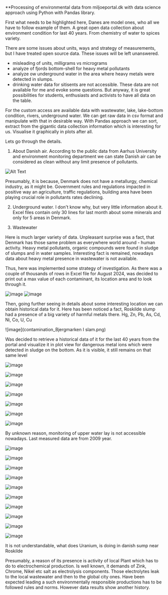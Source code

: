 **Processing of environmental data from miljoeportal.dk with data science approach using Python with Pandas library.

First what needs to be highlighted here, Danes are model ones, who all we have to follow example of them. A great 
open data collection about environment condition for last 40 years. From chemistry of water to spices variety. 

There are some issues about units, ways and strategy of measurements, but I have treated open source data. These issues
will be left unanswered.
- misleading of units, milligrams vs micrograms
- analyze of  fjords bottom-shell for heavy metal pollutants
- analyze ow underground water in the area where heavy metals were detected in slumps. 
- drinking water data for sitisents are not accessible. 
These data are not available for me and evoke some questions.
But anyway, it is great possibilities for students, enthusiasts and activists to have all data on the table. 

For the custom access are available data with wastewater, lake, lake-bottom condition, rivers, underground water.
We can get raw data in csv format and manipulate with that in desirable way. 
With Pandas approach we can sort, extract from the gigantic data collection information which is interesting for us.
Visualise it graphically in plots after all.

Lets go through the details.

1. About Danish air. 
According to the public data from Aarhus University and environment monitoring department we can state
Danish air can be considered as clean without any limit presence of pollutants.

 ![Alt Text](contamination_air.png)

Presumably, it is because, Denmark does not have a metallurgy, chemical industry, as it might be. 
Government rules and regulations impacted in positive way an agriculture, traffic regulations, building area have been 
playing crucial role in pollutants rates declining.

2. Underground water. 
I don't know why, but very little information about it. Excel files contain only 30 lines for last month about some minerals 
and only for 5 areas in Denmark.

3. Wastewater

Here is much larger variety of data. Unpleasant surprise was a fact, that Denmark has those same problem as everywhere world 
around - human activity. 
Heavy metal pollutants, organic compounds were found in sludge of slumps and in water samples. Interesting fact is remained,
nowadays data about heavy metal presence in wastewater is not available.

Thus, here was implemented some strategy of investigation. As there was a couple of thousands of rows in Excel file for 
August 2024, was decided to print out a max value of each contaminant, its location area and to look through it. 

![image](Roskilde_sump_station(2).png)
![image](Roskilde_sump_station(1).png)

Then, going further seeing in details about some interesting location we can obtain historical data for it.
Here has been noticed a fact, Roskilde slump had a presence of a big variety of harmful metals there. 
Hg, Zn, Pb, As, Cd, Ni, Co, U, Cu

![image](contamination_Bjergmarken I slam.png)

Was decided to retrieve a historical data of it for the last 40 years from the portal and visualize it in plot view for 
dangerous metal ions which were detected in sludge on the bottom. As it is visible, it still remains on that same level  

![image](contamination_Cadmium.png)
 
 ![image](contamination_Chrome.png)

 ![image](contamination_Pb.png)
 
 ![image](contamination_Hg.png)

 ![image](contamination_Nikkel.png)

 ![image](contamination_Kobber.png)
 
 ![image](contamination_Zink.png)

By unknown reason, monitoring of upper water lay is not accessible nowadays. Last measured data are from 2009 year.

![image](contamination_Arsen_wastewater.png)

 ![image](contamination_Nikkel_wastewater.png)

 ![image](contamination_Kobber_wastewater.png)

 ![image](contamination_Zink_wastewater.png)

 ![image](contamination_Uran_wastewater.png)

 ![image](contamination_Kobolt_wastewater.png)

 ![image](contamination_Selen_wastewater.png)

 ![image](contamination_Chrom_wastewater.png)

 ![image](contamination_Bly_wastewater.png)

 ![image](contamination_Kviksølv_wastewater.png)

It is not understandable, what does Uranium, is doing in danish sump near Roskilde
 
Presumably, a reason of its presence is activity of local Plant which has to do to electrochemical production. 
Is well known, it demands of Zink, Chrome, Nikel etc salt as electrolysis components. Those electrolytes leak to the local
wastewater and then to the global city ones. 
Have been expected leading a such environmentally responsible productions has to be followed rules and norms. 
However data results show another history.




